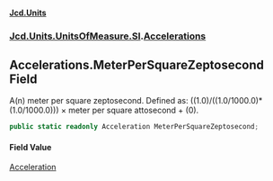 #### [Jcd.Units](index.md 'index')
### [Jcd.Units.UnitsOfMeasure.SI](Jcd.Units.UnitsOfMeasure.SI.md 'Jcd.Units.UnitsOfMeasure.SI').[Accelerations](Accelerations.md 'Jcd.Units.UnitsOfMeasure.SI.Accelerations')

## Accelerations.MeterPerSquareZeptosecond Field

A(n) meter per square zeptosecond. Defined as: ((1.0)/((1.0/1000.0)*(1.0/1000.0))) × meter per square attosecond + (0).

```csharp
public static readonly Acceleration MeterPerSquareZeptosecond;
```

#### Field Value
[Acceleration](Acceleration.md 'Jcd.Units.UnitTypes.Acceleration')